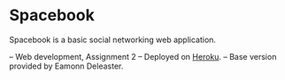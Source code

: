 # Spacebook 
Spacebook is a basic social networking web application.

– Web development, Assignment 2
– Deployed on <a href="http://dimitra-spacebook.herokuapp.com">Heroku</a>.
– Base version provided by Eamonn Deleaster.